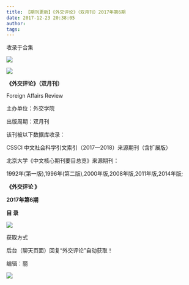 ```yaml
---
title: 【期刊更新】《外交评论》（双月刊）2017年第6期
date: 2017-12-23 20:38:05
author: 
tags: 
---
```



收录于合集

![](/images/3885/2.gif)

  

  

![](/images/3885/3.jpeg)

  

  

**《外交评论》（双月刊）**

Foreign Affairs Review

主办单位：外交学院

出版周期：双月刊

该刊被以下数据库收录：

CSSCI 中文社会科学引文索引（2017—2018）来源期刊（含扩展版）

北京大学《中文核心期刊要目总览》来源期刊：

1992年(第一版),1996年(第二版),2000年版,2008年版,2011年版,2014年版;

  

  

  

  

 **《外交评论 》**

 **2017年第6期**

 **目 录**

 **![](/images/3885/4.png)**

获取方式

后台（聊天页面）回复“外交评论”自动获取！

编辑：丽

![](/images/3885/5.gif)

  

